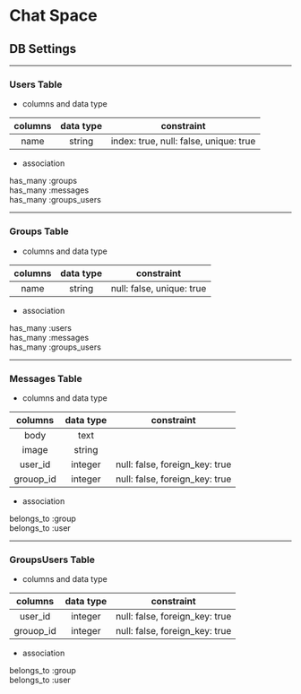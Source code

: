# Chat Space
## DB Settings

***

### Users Table

- columns and data type

| columns | data type | constraint |
|:-------:|:---------:|:----------:|
| name | string | index: true, null: false, unique: true |

- association

has_many :groups  
has_many :messages  
has_many :groups_users

***

### Groups Table

- columns and data type

| columns | data type | constraint |
|:-------:|:---------:|:----------:|
| name | string | null: false, unique: true |

- association

has_many :users  
has_many :messages  
has_many :groups_users

***

### Messages Table

- columns and data type

| columns | data type | constraint |
|:-------:|:---------:|:----------:|
| body | text ||
| image | string ||
| user_id | integer | null: false, foreign_key: true |
| grouop_id | integer | null: false, foreign_key: true |

- association

belongs_to :group  
belongs_to :user

***

### GroupsUsers Table

- columns and data type

| columns | data type | constraint |
|:-------:|:---------:|:----------:|
| user_id | integer | null: false, foreign_key: true |
| grouop_id | integer | null: false, foreign_key: true |

- association

belongs_to :group  
belongs_to :user
